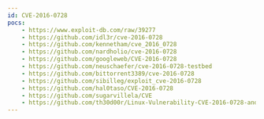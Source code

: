 ```yaml
---
id: CVE-2016-0728
pocs: 
    - https://www.exploit-db.com/raw/39277
    - https://github.com/idl3r/cve-2016-0728
    - https://github.com/kennetham/cve_2016_0728
    - https://github.com/nardholio/cve-2016-0728
    - https://github.com/googleweb/CVE-2016-0728
    - https://github.com/neuschaefer/cve-2016-0728-testbed
    - https://github.com/bittorrent3389/cve-2016-0728
    - https://github.com/sibilleg/exploit_cve-2016-0728
    - https://github.com/hal0taso/CVE-2016-0728
    - https://github.com/sugarvillela/CVE
    - https://github.com/th30d00r/Linux-Vulnerability-CVE-2016-0728-and-Exploit
---
```

